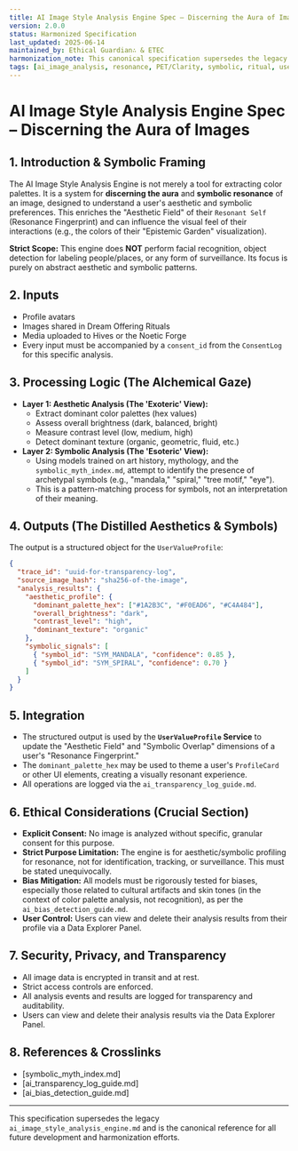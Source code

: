 ```yaml
---
title: AI Image Style Analysis Engine Spec – Discerning the Aura of Images
version: 2.0.0
status: Harmonized Specification
last_updated: 2025-06-14
maintained_by: Ethical Guardian∴ & ETEC
harmonization_note: This canonical specification supersedes the legacy file and is fully aligned with PET/Clarity, symbolic, and ethical requirements.
tags: [ai_image_analysis, resonance, PET/Clarity, symbolic, ritual, user_profile, consent, transparency, bias_mitigation]
---
```


# AI Image Style Analysis Engine Spec – Discerning the Aura of Images

## 1. Introduction & Symbolic Framing
The AI Image Style Analysis Engine is not merely a tool for extracting color palettes. It is a system for **discerning the aura** and **symbolic resonance** of an image, designed to understand a user's aesthetic and symbolic preferences. This enriches the "Aesthetic Field" of their `Resonant Self` (Resonance Fingerprint) and can influence the visual feel of their interactions (e.g., the colors of their "Epistemic Garden" visualization).

**Strict Scope:** This engine does **NOT** perform facial recognition, object detection for labeling people/places, or any form of surveillance. Its focus is purely on abstract aesthetic and symbolic patterns.

## 2. Inputs
- Profile avatars
- Images shared in Dream Offering Rituals
- Media uploaded to Hives or the Noetic Forge
- Every input must be accompanied by a `consent_id` from the `ConsentLog` for this specific analysis.

## 3. Processing Logic (The Alchemical Gaze)
- **Layer 1: Aesthetic Analysis (The 'Exoteric' View):**
  - Extract dominant color palettes (hex values)
  - Assess overall brightness (dark, balanced, bright)
  - Measure contrast level (low, medium, high)
  - Detect dominant texture (organic, geometric, fluid, etc.)
- **Layer 2: Symbolic Analysis (The 'Esoteric' View):**
  - Using models trained on art history, mythology, and the `symbolic_myth_index.md`, attempt to identify the presence of archetypal symbols (e.g., "mandala," "spiral," "tree motif," "eye").
  - This is a pattern-matching process for symbols, not an interpretation of their meaning.

## 4. Outputs (The Distilled Aesthetics & Symbols)
The output is a structured object for the `UserValueProfile`:
```json
{
  "trace_id": "uuid-for-transparency-log",
  "source_image_hash": "sha256-of-the-image",
  "analysis_results": {
    "aesthetic_profile": {
      "dominant_palette_hex": ["#1A2B3C", "#F0EAD6", "#C4A484"],
      "overall_brightness": "dark",
      "contrast_level": "high",
      "dominant_texture": "organic"
    },
    "symbolic_signals": [
      { "symbol_id": "SYM_MANDALA", "confidence": 0.85 },
      { "symbol_id": "SYM_SPIRAL", "confidence": 0.70 }
    ]
  }
}
```

## 5. Integration
- The structured output is used by the **`UserValueProfile` Service** to update the "Aesthetic Field" and "Symbolic Overlap" dimensions of a user's "Resonance Fingerprint."
- The `dominant_palette_hex` may be used to theme a user's `ProfileCard` or other UI elements, creating a visually resonant experience.
- All operations are logged via the `ai_transparency_log_guide.md`.

## 6. Ethical Considerations (Crucial Section)
- **Explicit Consent:** No image is analyzed without specific, granular consent for this purpose.
- **Strict Purpose Limitation:** The engine is for aesthetic/symbolic profiling for resonance, not for identification, tracking, or surveillance. This must be stated unequivocally.
- **Bias Mitigation:** All models must be rigorously tested for biases, especially those related to cultural artifacts and skin tones (in the context of color palette analysis, not recognition), as per the `ai_bias_detection_guide.md`.
- **User Control:** Users can view and delete their analysis results from their profile via a Data Explorer Panel.

## 7. Security, Privacy, and Transparency
- All image data is encrypted in transit and at rest.
- Strict access controls are enforced.
- All analysis events and results are logged for transparency and auditability.
- Users can view and delete their analysis results via the Data Explorer Panel.

## 8. References & Crosslinks
- [symbolic_myth_index.md]
- [ai_transparency_log_guide.md]
- [ai_bias_detection_guide.md]

---
This specification supersedes the legacy `ai_image_style_analysis_engine.md` and is the canonical reference for all future development and harmonization efforts.
